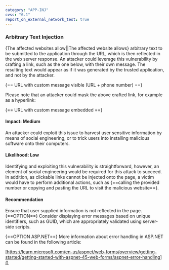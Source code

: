 ```yaml
---
category: "APP-INJ"
cvss: "6.1"
report_on_external_network_test: true
---
```

### Arbitrary Text Injection
{The affected websites allow||The affected website allows} arbitrary text to be submitted to the application through the URL, which is then reflected in the web server response. An attacker could leverage this vulnerability by crafting a link, such as the one below, with their own message. The resulting text would appear as if it was generated by the trusted application, and not by the attacker.

{== URL with custom message visible (URL + phone number) ==}

Please note that an attacker could mask the above crafted link, for example as a hyperlink:

{== URL with custom message embedded ==}
#### Impact: Medium
An attacker could exploit this issue to harvest user sensitive information by means of social engineering, or to trick users into installing malicious software onto their computers.
#### Likelihood: Low
Identifying and exploiting this vulnerability is straightforward, however, an element of social engineering would be required for this attack to succeed. In addition, as clickable links cannot be injected onto the page, a victim would have to perform additional actions, such as {==calling the provided number or copying and pasting the URL to visit the malicious website==}.
#### Recommendation
Ensure that user supplied information is not reflected in the page. {==OPTION==} Consider displaying error messages based on unique identifiers, such as GUID, which are appropriately validated using server-side scripts.

{==OPTION ASP.NET==} More information about error handling in ASP.NET can be found in the following article:

[https://learn.microsoft.com/en-us/aspnet/web-forms/overview/getting-started/getting-started-with-aspnet-45-web-forms/aspnet-error-handling]()
